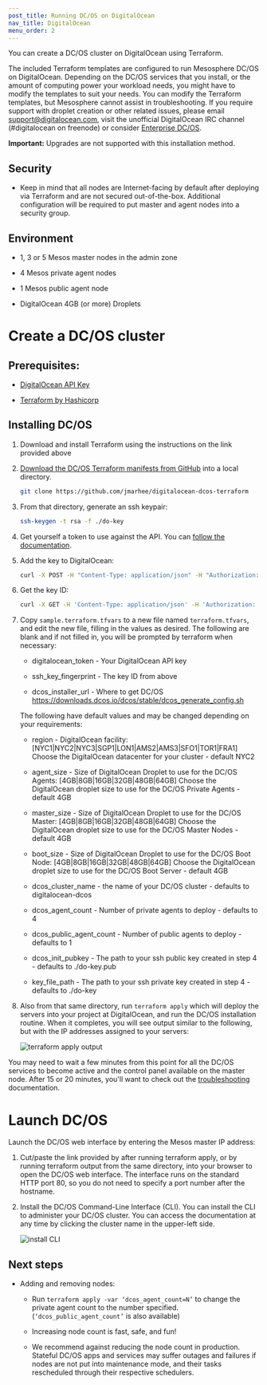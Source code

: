```yaml
---
post_title: Running DC/OS on DigitalOcean
nav_title: DigitalOcean
menu_order: 2
---
```


You can create a DC/OS cluster on DigitalOcean using Terraform.

The included Terraform templates are configured to run Mesosphere DC/OS on DigitalOcean. Depending on the DC/OS services that you install, or the amount of computing power your workload needs, you might have to modify the templates to suit your needs. You can modify the Terraform templates, but Mesosphere cannot assist in troubleshooting. If you require support with droplet creation or other related issues, please email support@digitalocean.com, visit the unofficial DigitalOcean IRC channel (#digitalocean on freenode) or consider [Enterprise DC/OS](https://mesosphere.com/).

**Important:** Upgrades are not supported with this installation method.

## Security

- Keep in mind that all nodes are Internet-facing by default after deploying via Terraform and are not secured out-of-the-box. Additional configuration will be required to put master and agent nodes into a security group.

## Environment

- 1, 3 or 5 Mesos master nodes in the admin zone

- 4 Mesos private agent nodes

- 1 Mesos public agent node

- DigitalOcean 4GB (or more) Droplets

# Create a DC/OS cluster

## Prerequisites:

- [DigitalOcean API Key](https://www.digitalocean.com/help/api/)

- [Terraform by Hashicorp](https://www.terraform.io/intro/getting-started/install.html)

## Installing DC/OS

1.  Download and install Terraform using the instructions on the link provided above

2.  [Download the DC/OS Terraform manifests from GitHub](https://github.com/jmarhee/digitalocean-dcos-terraform) into a local  directory.

    ```bash
    git clone https://github.com/jmarhee/digitalocean-dcos-terraform
    ```

3.  From that directory, generate an ssh keypair:

    ```bash
    ssh-keygen -t rsa -f ./do-key
    ```

4.  Get yourself a token to use against the API. You can [follow the documentation](https://www.digitalocean.com/community/tutorials/how-to-use-the-digitalocean-api-v2).

4.  Add the key to DigitalOcean:

    ```bash
    curl -X POST -H "Content-Type: application/json" -H "Authorization: Bearer $TOKEN" -d '{"name":"dcos-key","public_key":"<public-key>"}' "https://api.digitalocean.com/v2/account/keys"
    ```

4. Get the key ID:

    ```bash
    curl -X GET -H 'Content-Type: application/json' -H 'Authorization: Bearer $TOKEN' "https://api.digitalocean.com/v2/account/keys"
    ```

4.  Copy `sample.terraform.tfvars` to a new file named `terraform.tfvars`, and edit the new file, filling in the values as desired. The following are blank and if not filled in, you will be prompted by terraform when necessary:

    - digitalocean_token - Your DigitalOcean API key

    - ssh_key_fingerprint - The key ID from above

    - dcos_installer_url - Where to get DC/OS
      https://downloads.dcos.io/dcos/stable/dcos_generate_config.sh

    The following have default values and may be changed depending on your requirements:

    - region - DigitalOcean facility: [NYC1|NYC2|NYC3|SGP1|LON1|AMS2|AMS3|SFO1|TOR1|FRA1]
      Choose the DigitalOcean datacenter for your cluster - default NYC2

    - agent_size - Size of DigitalOcean Droplet to use for the DC/OS Agents: [4GB|8GB|16GB|32GB|48GB|64GB]
      Choose the DigitalOcean droplet size to use for the DC/OS Private Agents - default 4GB

    - master_size - Size of DigitalOcean Droplet to use for the DC/OS Master: [4GB|8GB|16GB|32GB|48GB|64GB]
      Choose the DigitalOcean droplet size to use for the DC/OS Master Nodes - default 4GB

    - boot_size - Size of DigitalOcean Droplet to use for the DC/OS Boot Node: [4GB|8GB|16GB|32GB|48GB|64GB]
      Choose the DigitalOcean droplet size to use for the DC/OS Boot Server - default 4GB

    - dcos_cluster_name - the name of your DC/OS cluster - defaults to digitalocean-dcos

    - dcos_agent_count - Number of private agents to deploy - defaults to  4

    - dcos_public_agent_count - Number of public agents to deploy - defaults to 1

    - dcos_init_pubkey - The path to your ssh public key created in step 4 - defaults to ./do-key.pub

    - key_file_path - The path to your ssh private key created in step 4 - defaults to ./do-key

5.  Also from that same directory, run `terraform apply` which will deploy the servers into your project at DigitalOcean, and run the DC/OS installation routine. When it completes, you will see output similar to the following, but with the IP addresses assigned to your servers:

    ![terraform apply output](/docs/1.9/img/digitalocean_terraform_output.png)

You may need to wait a few minutes from this point for all the DC/OS services to become active and the control panel available on the master node. After 15 or 20 minutes, you'll want to check out the [troubleshooting](/docs/1.9/installing/troubleshooting/) documentation.

# Launch DC/OS
Launch the DC/OS web interface by entering the Mesos master IP address:

1.  Cut/paste the link provided by after running terraform apply, or by running terraform output from the same directory, into your browser to open the DC/OS web interface. The interface runs on the standard HTTP port 80, so you do not need to specify a port number after the hostname.

2.  Install the DC/OS Command-Line Interface (CLI). You can install the CLI to administer your DC/OS cluster. You can access the documentation at any time by clicking the cluster name in the upper-left side.

    ![install CLI](/docs/1.9/img/install-cli-terminal.png)

## Next steps

- Adding and removing nodes:

  - Run `terraform apply -var ‘dcos_agent_count=N’` to change the private agent count to the number specified. (`‘dcos_public_agent_count’` is also available)

  - Increasing node count is fast, safe, and fun!

  - We recommend against reducing the node count in production. Stateful DC/OS apps and services may suffer outages and failures if nodes are not put into maintenance mode, and their tasks rescheduled through their respective schedulers.

